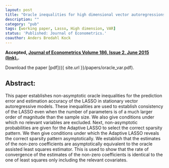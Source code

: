 ```yaml
---
layout: post
title: "Oracle inequalities for high dimensional vector autoregressions."
description: ""
category: "pub"
tags: [working paper, Lasso, High dimension, VAR]
status: 'Published: Journal of Econometrics.'
coauthor: Anders Bredahl Kock
---
```


**Accepted, [Journal of Econometrics Volume 186, Issue 2, June 2015 (link).](http://www.sciencedirect.com/science/article/pii/S0304407615000378).**

Download the paper [pdf]({{ site.url }}/papers/oracle_var.pdf).

## Abstract:

This paper establishes non-asymptotic oracle inequalities for the prediction error and estimation accuracy of the LASSO in stationary vector autoregressive models. These inequalities are used to establish consistency of the LASSO even when the number of parameters is of a much larger order of magnitude than the sample size. We also give conditions under which no relevant variables are excluded. Next, non-asymptotic probabilities are given for the Adaptive LASSO to select the correct sparsity pattern. We then give conditions under which the Adaptive LASSO reveals the correct sparsity pattern asymptotically. We establish that the estimates of the non-zero coefficients are asymptotically equivalent to the oracle assisted least squares estimator. This is used to show that the rate of convergence of the estimates of the non-zero coefficients is identical to the one of least squares only including the relevant covariates.


